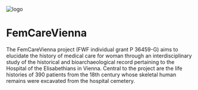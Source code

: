 ![logo](/logo.jpg)

# FemCareVienna

The FemCareVienna project (FWF individual grant P 36459-G) aims to elucidate
the history of medical care for woman through an interdisciplinary study of
the historical and bioarchaeological record pertaining to the Hospital of the
Elisabethians in Vienna. Central to the project are the life histories of 390
patients from the 18th century whose skeletal human remains were excavated
from the hospital cemetery.
